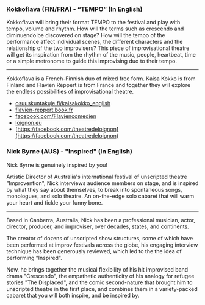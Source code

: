 ### Kokkoflava (FIN/FRA) - “TEMPO” (In English)

Kokkoflava will bring their format TEMPO to the festival and play with tempo, volume and rhythm. How will the terms such as crescendo and diminuendo be discovered on stage? How will the tempo of the performance affect individual scenes, the different characters and the relationship of the two improvisers? This piece of improvisational theatre will get its inspiration from the rhythm of the music, people, heartbeat, time or a simple metronome to guide this improvising duo to their tempo.

---

Kokkoflava is a French-Finnish duo of mixed free form. Kaisa Kokko is from Finland and Flavien Reppert is from France and together they will explore the endless possibilities of improvisational theatre.

- [osuuskuntakuje.fi/kaisakokko_english](http://www.osuuskuntakuje.fi/kaisakokko_english)
- [flavien-reppert.book.fr](https://flavien-reppert.book.fr)
- [facebook.com/Flaviencomedien](https://facebook.com/Flaviencomedien/)
- [loignon.eu](https://loignon.eu)
- [https://facebook.com/theatredeloignon](https://facebook.com/theatredeloignon)

### Nick Byrne (AUS) - "Inspired" (In English)

Nick Byrne is genuinely inspired by you!

Artistic Director of Australia's international festival of unscripted theatre "Improvention", Nick interviews audience members on stage, and is inspired by what they say about themselves, to break into spontaneous songs, monologues, and solo theatre. An on-the-edge solo cabaret that will warm your heart and tickle your funny bone.

---

Based in Canberra, Australia, Nick has been a professional musician, actor, director, producer, and improviser, over decades, states, and continents. 

The creator of dozens of unscripted show structures, some of which have been performed at improv festivals across the globe, his engaging interview technique has been generously reviewed, which led to the the idea of performing “Inspired".

Now, he brings together the musical flexibility of his hit improvised band drama "Crescendo", the empathetic authenticity of his analogy for refugee stories "The Displaced", and the comic second-nature that brought him to unscripted theatre in the first place, and combines them in a variety-packed cabaret that you will both inspire, and be inspired by.
